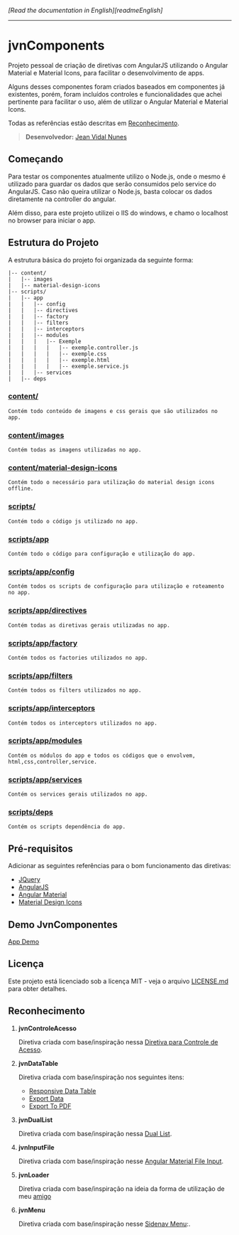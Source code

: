 *[Read the documentation in English][readmeEnglish]*

---

# jvnComponents

Projeto pessoal de criação de diretivas com AngularJS utilizando o Angular Material e Material Icons, para facilitar o desenvolvimento de apps.

Alguns desses componentes foram criados baseados em componentes já existentes, porém, foram incluídos controles e funcionalidades que achei pertinente para facilitar o uso, além de utilizar o Angular Material e Material Icons. 

Todas as referências estão descritas em [Reconhecimento](#reconhecimento).

> **Desenvolvedor:** [Jean Vidal Nunes][myGit]

## Começando

Para testar os componentes atualmente utilizo o Node.js, onde o mesmo é utilizado para guardar os dados que serão consumidos pelo service do AngularJS. Caso não queira utilizar o Node.js, basta colocar os dados diretamente na controller do angular.

Além disso, para este projeto utilizei o IIS do windows, e chamo o localhost no browser para iniciar o app.

## Estrutura do Projeto

A estrutura básica do projeto foi organizada da seguinte forma:

```
|-- content/
|   |-- images
|   |-- material-design-icons
|-- scripts/
|   |-- app
|   |   |-- config
|   |   |-- directives
|   |   |-- factory
|   |   |-- filters
|   |   |-- interceptors
|   |   |-- modules
|   |   |   |-- Exemple
|   |   |   |   |-- exemple.controller.js
|   |   |   |   |-- exemple.css
|   |   |   |   |-- exemple.html
|   |   |   |   |-- exemple.service.js
|   |   |-- services
|   |-- deps
```

### [content/][contentPath]

	Contém todo conteúdo de imagens e css gerais que são utilizados no app.

### [content/images][imagesPath]

	Contém todas as imagens utilizadas no app.

### [content/material-design-icons][materialDesignIconsPath]

	Contém todo o necessário para utilização do material design icons offline.

### [scripts/][scriptsPath]

	Contém todo o código js utilizado no app.

### [scripts/app][appPath]

	Contém todo o código para configuração e utilização do app.

### [scripts/app/config][configPath]

	Contém todos os scripts de configuração para utilização e roteamento no app.

### [scripts/app/directives][directivesPath]

	Contém todas as diretivas gerais utilizadas no app.

### [scripts/app/factory][factoryPath]

	Contém todos os factories utilizados no app.

### [scripts/app/filters][filtersPath]

	Contém todos os filters utilizados no app.

### [scripts/app/interceptors][interceptorsPath]

	Contém todos os interceptors utilizados no app.

### [scripts/app/modules][modulesPath]

	Contém os módulos do app e todos os códigos que o envolvem, html,css,controller,service.

### [scripts/app/services][servicesPath]

	Contém os services gerais utilizados no app.

### [scripts/deps][depsPath]

	Contém os scripts dependência do app.

## Pré-requisitos

Adicionar as seguintes referências para o bom funcionamento das diretivas:

* [JQuery](https://jquery.com/)
* [AngularJS](https://angularjs.org/)
* [Angular Material](https://material.angularjs.org)
* [Material Design Icons](https://material.io/icons/)

## Demo JvnComponentes

[App Demo][AppDemo]

## Licença

Este projeto está licenciado sob a licença MIT - veja o arquivo [LICENSE.md][licenseMIT] para obter detalhes.

## Reconhecimento

1. **jvnControleAcesso**

	Diretiva criada com base/inspiração nessa [Diretiva para Controle de Acesso][AccessControlDirective].

2. **jvnDataTable**

	Diretiva criada com base/inspiração nos seguintes itens:

	* [Responsive Data Table][ResponsiveDataTable]
	* [Export Data][ExportData]
	* [Export To PDF][ExportToPDF]

3. **jvnDualList**

	Diretiva criada com base/inspiração nessa [Dual List][DualList].

4. **jvnInputFile**

	Diretiva criada com base/inspiração nesse [Angular Material File Input][AngularMaterialFileInput].

5. **jvnLoader**

	Diretiva criada com base/inspiração na ideia da forma de utilização de meu [amigo][tcs]

6. **jvnMenu**

	Diretiva criada com base/inspiração nesse [Sidenav Menu][sidenavMenu]:.


[readmePortuguese]: https://github.com/LegolasDBA/jvnComponents/blob/master/README-ptBR.md
[myGit]: https://github.com/LegolasDBA
[contentPath]: https://github.com/LegolasDBA/jvnComponents/tree/master/content
[imagesPath]: https://github.com/LegolasDBA/jvnComponents/tree/master/content/images
[materialDesignIconsPath]: https://github.com/LegolasDBA/jvnComponents/tree/master/content/material-design-icons
[scriptsPath]: https://github.com/LegolasDBA/jvnComponents/tree/master/scripts
[appPath]: https://github.com/LegolasDBA/jvnComponents/tree/master/scripts/app
[configPath]: https://github.com/LegolasDBA/jvnComponents/tree/master/scripts/app/config
[directivesPath]: https://github.com/LegolasDBA/jvnComponents/tree/master/scripts/app/directives
[factoryPath]: https://github.com/LegolasDBA/jvnComponents/tree/master/scripts/app/factory
[filtersPath]: https://github.com/LegolasDBA/jvnComponents/tree/master/scripts/app/filters
[interceptorsPath]: https://github.com/LegolasDBA/jvnComponents/tree/master/scripts/app/interceptors
[modulesPath]: https://github.com/LegolasDBA/jvnComponents/tree/master/scripts/app/modules
[servicesPath]: https://github.com/LegolasDBA/jvnComponents/tree/master/scripts/app/services
[depsPath]: https://github.com/LegolasDBA/jvnComponents/tree/master/scripts/deps
[AppDemo]: https://rawgit.com/LegolasDBA/jvnComponents/master/index.html
[licenseMIT]: https://github.com/LegolasDBA/jvnComponents/blob/master/LICENSE.md
[AccessControlDirective]: http://gabrielfeitosa.com/angularjs-diretiva-para-controle-de-acesso/
[ResponsiveDataTable]: https://github.com/paghdalyogesh/responsive-md-data-table
[ExportData]: http://jsfiddle.net/TheSharpieOne/XNVj3/1/
[ExportToPDF]: http://pdfmake.org/#/gettingstarted
[DualList]: https://github.com/tushariscoolster/ng-duallist
[AngularMaterialFileInput]: https://codepen.io/shepard_one/pen/MypdLy
[tcs]: https://github.com/tiagocarmosantos/
[sidenavMenu]: http://plnkr.co/edit/Ksfo7fnSB0c4DH6egE3S?p=preview